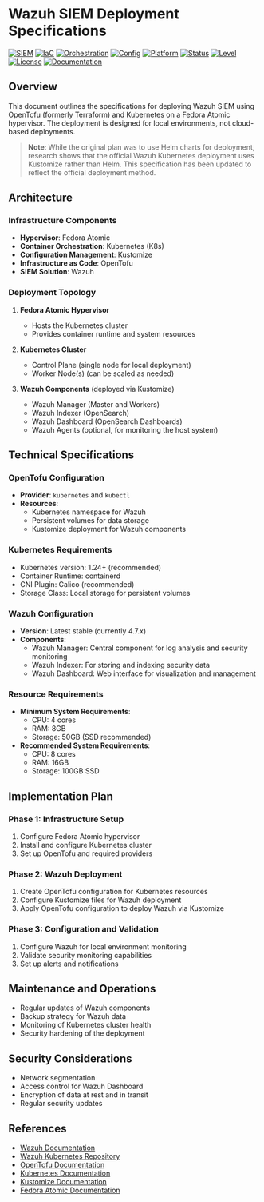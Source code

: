 # Wazuh SIEM Deployment Specifications

[![SIEM](https://img.shields.io/badge/SIEM-Wazuh-blue?style=for-the-badge&logo=wazuh)](https://wazuh.com/)
[![IaC](https://img.shields.io/badge/IaC-OpenTofu-844FBA?style=for-the-badge&logo=terraform)](https://opentofu.org/)
[![Orchestration](https://img.shields.io/badge/orchestration-Kubernetes-326CE5?style=for-the-badge&logo=kubernetes)](https://kubernetes.io/)
[![Config](https://img.shields.io/badge/config-Helm-0F1689?style=for-the-badge&logo=helm)](https://helm.sh/)
[![Platform](https://img.shields.io/badge/platform-Fedora%20Atomic-294172?style=for-the-badge&logo=fedora)](https://fedoraproject.org/atomic/)
[![Status](https://img.shields.io/badge/status-development-yellow?style=for-the-badge&logo=github)](https://github.com/RyansOpenSauceRice/Wazuh-and-OpenTofu-with-Helm)
[![Level](https://img.shields.io/badge/level-entry-green?style=for-the-badge)](https://github.com/RyansOpenSauceRice/Wazuh-and-OpenTofu-with-Helm)
[![License](https://img.shields.io/github/license/RyansOpenSauceRice/Wazuh-and-OpenTofu-with-Helm?color=blue&style=for-the-badge)](https://github.com/RyansOpenSauceRice/Wazuh-and-OpenTofu-with-Helm/blob/main/LICENSE)
[![Documentation](https://img.shields.io/badge/docs-markdown-green?style=for-the-badge&logo=markdown)](https://github.com/RyansOpenSauceRice/Wazuh-and-OpenTofu-with-Helm/tree/main/docs)

## Overview
This document outlines the specifications for deploying Wazuh SIEM using OpenTofu (formerly Terraform) and Kubernetes on a Fedora Atomic hypervisor. The deployment is designed for local environments, not cloud-based deployments.

> **Note**: While the original plan was to use Helm charts for deployment, research shows that the official Wazuh Kubernetes deployment uses Kustomize rather than Helm. This specification has been updated to reflect the official deployment method.

## Architecture

### Infrastructure Components
- **Hypervisor**: Fedora Atomic
- **Container Orchestration**: Kubernetes (K8s)
- **Configuration Management**: Kustomize
- **Infrastructure as Code**: OpenTofu
- **SIEM Solution**: Wazuh

### Deployment Topology
1. **Fedora Atomic Hypervisor**
   - Hosts the Kubernetes cluster
   - Provides container runtime and system resources

2. **Kubernetes Cluster**
   - Control Plane (single node for local deployment)
   - Worker Node(s) (can be scaled as needed)

3. **Wazuh Components** (deployed via Kustomize)
   - Wazuh Manager (Master and Workers)
   - Wazuh Indexer (OpenSearch)
   - Wazuh Dashboard (OpenSearch Dashboards)
   - Wazuh Agents (optional, for monitoring the host system)

## Technical Specifications

### OpenTofu Configuration
- **Provider**: `kubernetes` and `kubectl`
- **Resources**:
  - Kubernetes namespace for Wazuh
  - Persistent volumes for data storage
  - Kustomize deployment for Wazuh components

### Kubernetes Requirements
- Kubernetes version: 1.24+ (recommended)
- Container Runtime: containerd
- CNI Plugin: Calico (recommended)
- Storage Class: Local storage for persistent volumes

### Wazuh Configuration
- **Version**: Latest stable (currently 4.7.x)
- **Components**:
  - Wazuh Manager: Central component for log analysis and security monitoring
  - Wazuh Indexer: For storing and indexing security data
  - Wazuh Dashboard: Web interface for visualization and management

### Resource Requirements
- **Minimum System Requirements**:
  - CPU: 4 cores
  - RAM: 8GB
  - Storage: 50GB (SSD recommended)
- **Recommended System Requirements**:
  - CPU: 8 cores
  - RAM: 16GB
  - Storage: 100GB SSD

## Implementation Plan

### Phase 1: Infrastructure Setup
1. Configure Fedora Atomic hypervisor
2. Install and configure Kubernetes cluster
3. Set up OpenTofu and required providers

### Phase 2: Wazuh Deployment
1. Create OpenTofu configuration for Kubernetes resources
2. Configure Kustomize files for Wazuh deployment
3. Apply OpenTofu configuration to deploy Wazuh via Kustomize

### Phase 3: Configuration and Validation
1. Configure Wazuh for local environment monitoring
2. Validate security monitoring capabilities
3. Set up alerts and notifications

## Maintenance and Operations
- Regular updates of Wazuh components
- Backup strategy for Wazuh data
- Monitoring of Kubernetes cluster health
- Security hardening of the deployment

## Security Considerations
- Network segmentation
- Access control for Wazuh Dashboard
- Encryption of data at rest and in transit
- Regular security updates

## References
- [Wazuh Documentation](https://documentation.wazuh.com/)
- [Wazuh Kubernetes Repository](https://github.com/wazuh/wazuh-kubernetes)
- [OpenTofu Documentation](https://opentofu.org/docs/)
- [Kubernetes Documentation](https://kubernetes.io/docs/home/)
- [Kustomize Documentation](https://kubernetes.io/docs/tasks/manage-kubernetes-objects/kustomization/)
- [Fedora Atomic Documentation](https://docs.fedoraproject.org/en-US/fedora-coreos/)